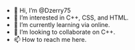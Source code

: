 - 👋 Hi, I’m @Dzerry75
- 👀 I’m interested in C++, CSS, and HTML.
- 🌱 I’m currently learning via online.
- 💞️ I’m looking to collaborate on C++.
- 📫 How to reach me here.

<!---
Dzerry75/Dzerry75 is a ✨ special ✨ repository because its `README.md` (this file) appears on your GitHub profile.
You can click the Preview link to take a look at your changes.
--->

